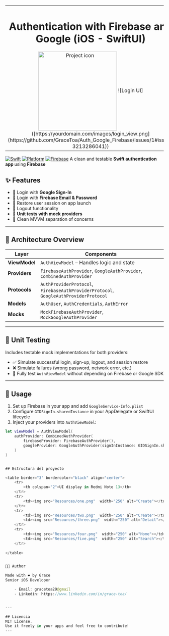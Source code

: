 <table align="center"><tr><td align="center" width="9999">

# Authentication with Firebase and Google (iOS - SwiftUI)

<img src="Resources/zero.png" align="center" width="250" alt="Project icon">
![Login UI]([https://yourdomain.com/images/login_view.png](https://github.com/GraceToa/Auth_Google_Firebase/issues/1#issue-3213286041))



</td></tr></table>

[![Swift](https://img.shields.io/badge/Swift-5.9-orange.svg)](https://swift.org)
[![Platform](https://img.shields.io/badge/platform-iOS-blue.svg)](https://developer.apple.com/ios/)
[![Firebase](https://img.shields.io/badge/Firebase-Enabled-yellow.svg)](https://firebase.google.com)
A clean and testable <strong> Swift authentication app </strong> using <strong> Firebase </strong>

## ✨ Features

- 🔑 Login with **Google Sign-In**
- 📧 Login with **Firebase Email & Password**
- 🔁 Restore user session on app launch
- 🚪 Logout functionality
- 🧪 **Unit tests with mock providers**
- 📐 Clean MVVM separation of concerns

---

## 🧱 Architecture Overview

| Layer           | Components                                                                 |
|----------------|------------------------------------------------------------------------------|
| **ViewModel**   | `AuthViewModel` – Handles logic and state                                   |
| **Providers**   | `FirebaseAuthProvider`, `GoogleAuthProvider`, `CombinedAuthProvider`        |
| **Protocols**   | `AuthProviderProtocol`, `FirebaseAuthProviderProtocol`, `GoogleAuthProviderProtocol` |
| **Models**      | `AuthUser`, `AuthCredentials`, `AuthError`                                  |
| **Mocks**       | `MockFirebaseAuthProvider`, `MockGoogleAuthProvider`                        |

---

## 🧪 Unit Testing

Includes testable mock implementations for both providers:

- ✅ Simulate successful login, sign-up, logout, and session restore
- ❌ Simulate failures (wrong password, network error, etc.)
- 🔁 Fully test `AuthViewModel` without depending on Firebase or Google SDK

---

## 🚀 Usage

1. Set up Firebase in your app and add `GoogleService-Info.plist`
2. Configure `GIDSignIn.sharedInstance` in your AppDelegate or SwiftUI lifecycle
3. Inject your providers into `AuthViewModel`:

```swift
let viewModel = AuthViewModel(
    authProvider: CombinedAuthProvider(
        firebaseProvider: FirebaseAuthProvider(),
        googleProvider: GoogleAuthProvider(signInInstance: GIDSignIn.sharedInstance)
    )
)


## Estructura del proyecto 

<table border="3" bordercolor="black" align="center">
    <tr>
        <th colspan="2">UI display in Redmi Note 13</th> 
    </tr>
    <tr>
        <td><img src="Resources/one.png"  width="250" alt="Create"></td> 
    </tr>
    <tr>
        <td><img src="Resources/two.png"  width="250" alt="Create"></td>
        <td><img src="Resources/three.png"  width="250" alt="Detail"></td>      
    </tr>
    <tr>
        <td><img src="Resources/four.png"  width="250" alt="Home"></td>
        <td><img src="Resources/five.png"  width="250" alt="Search"></td>
    </tr>
      
</table>


👩‍💻 Author

Made with ❤️ by Grace
Senior iOS Developer

    - Email: gracetoa29@gmail
    - Linkedin: https://www.linkedin.com/in/grace-toa/


---

## Licencia
MIT License.
Use it freely in your apps and feel free to contribute!
---
